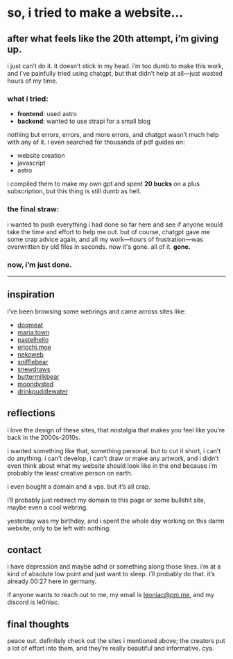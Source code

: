
# so, i tried to make a website...

## after what feels like the 20th attempt, i’m giving up.

i just can’t do it. it doesn’t stick in my head. i’m too dumb to make this work, and i’ve painfully tried using chatgpt, but that didn’t help at all—just wasted hours of my time.

### what i tried:
- **frontend**: used astro
- **backend**: wanted to use strapi for a small blog

nothing but errors, errors, and more errors, and chatgpt wasn’t much help with any of it. i even searched for thousands of pdf guides on:
- website creation
- javascript
- astro

i compiled them to make my own gpt and spent **20 bucks** on a plus subscription, but this thing is still dumb as hell.

### the final straw:
i wanted to push everything i had done so far here and see if anyone would take the time and effort to help me out. but of course, chatgpt gave me some crap advice again, and all my work—hours of frustration—was overwritten by old files in seconds. now it's gone. all of it. **gone.**

### now, i’m just done.

---

## inspiration
i’ve been browsing some webrings and came across sites like:
- [doqmeat](https://doqmeat.com/)
- [maria.town](https://maria.town/)
- [pastelhello](https://pastelhello.com/)
- [ericchi.moe](https://www.ericchi.moe/)
- [nekoweb](https://rice.nekoweb.org/house.html)
- [snifflebear](https://www.snifflebear.moe/)
- [snewdraws](https://snewdraws.net/)
- [buttermilkbear](https://buttermilkbear.neocities.org/)
- [moondvsted](https://moondvsted.neocities.org/home/)
- [drinkpuddlewater](https://drinkpuddlewater.neocities.org/)

## reflections
i love the design of these sites, that nostalgia that makes you feel like you’re back in the 2000s-2010s.

i wanted something like that, something personal. but to cut it short, i can’t do anything. i can’t develop, i can’t draw or make any artwork, and i didn’t even think about what my website should look like in the end because i’m probably the least creative person on earth.

i even bought a domain and a vps. but it’s all crap.

i’ll probably just redirect my domain to this page or some bullshit site, maybe even a cool webring.

yesterday was my birthday, and i spent the whole day working on this damn website, only to be left with nothing.

## contact
i have depression and maybe adhd or something along those lines. i’m at a kind of absolute low point and just want to sleep. i’ll probably do that. it’s already 00:27 here in germany.

if anyone wants to reach out to me, my email is leoniac@pm.me, and my discord is le0niac.

## final thoughts
peace out. definitely check out the sites i mentioned above; the creators put a lot of effort into them, and they’re really beautiful and informative. cya.
